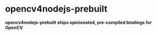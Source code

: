 opencv4nodejs-prebuilt
=============

**opencv4nodejs-prebuilt ships opinionated, pre-compiled bindings for OpenCV**
